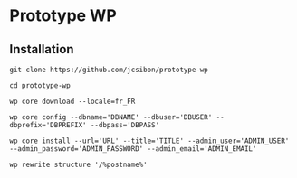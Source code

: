 # Prototype WP

## Installation

`git clone https://github.com/jcsibon/prototype-wp`

`cd prototype-wp`

`wp core download --locale=fr_FR`

`wp core config --dbname='DBNAME' --dbuser='DBUSER' --dbprefix='DBPREFIX' --dbpass='DBPASS'`

`wp core install --url='URL' --title='TITLE' --admin_user='ADMIN_USER' --admin_password='ADMIN_PASSWORD' --admin_email='ADMIN_EMAIL'`

`wp rewrite structure '/%postname%'`